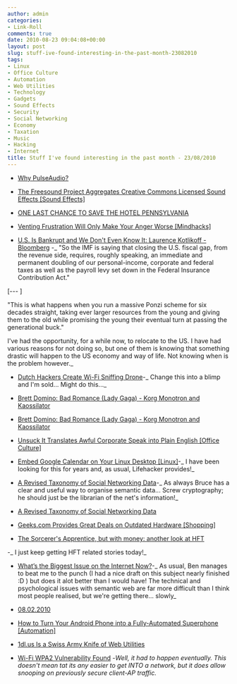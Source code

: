 ```yaml
---
author: admin
categories:
- Link-Roll
comments: true
date: 2010-08-23 09:04:08+00:00
layout: post
slug: stuff-ive-found-interesting-in-the-past-month-23082010
tags:
- Linux
- Office Culture
- Automation
- Web Utilities
- Technology
- Gadgets
- Sound Effects
- Security
- Social Networking
- Economy
- Taxation
- Music
- Hacking
- Internet
title: Stuff I've found interesting in the past month - 23/08/2010
---
```



  * [Why PulseAudio?](http://www.vidarholen.net/contents/blog/?p=21)


  * [The Freesound Project Aggregates Creative Commons Licensed Sound Effects [Sound Effects]](http://feeds.gawker.com/~r/lifehacker/full/~3/kDeVH4YKbi8/find-creative-commons-licensed-sound-effects-at-the-freesound-project)


  * [ONE LAST CHANCE TO SAVE THE HOTEL PENNSYLVANIA](http://www.2600.com/news/view/article/11999)


  * [Venting Frustration Will Only Make Your Anger Worse [Mindhacks]](http://feeds.gawker.com/~r/lifehacker/full/~3/BYwktRzAPGs/venting-frustration-will-only-make-your-anger-worse)


  * [U.S. Is Bankrupt and We Don't Even Know It: Laurence Kotlikoff - Bloomberg](http://www.bloomberg.com/news/2010-08-11/u-s-is-bankrupt-and-we-don-t-even-know-commentary-by-laurence-kotlikoff.html) -_ "So the IMF is saying that closing the U.S. fiscal gap, from the revenue side, requires, roughly speaking, an immediate and permanent doubling of our personal-income, corporate and federal taxes as well as the payroll levy set down in the Federal Insurance Contribution Act."

[---
]

"This is what happens when you run a massive Ponzi scheme for six decades straight, taking ever larger resources from the young and giving them to the old while promising the young their eventual turn at passing the generational buck."

I've had the opportunity, for a while now, to relocate to the US. I have had various reasons for not doing so, but one of them is knowing that something drastic will happen to the US economy and way of life. Not knowing when is the problem however._
  * [Dutch Hackers Create Wi-Fi Sniffing Drone](http://rss.slashdot.org/~r/Slashdot/slashdot/~3/9IWIfRmd-Uo/story01.htm)-_ Change this into a blimp and I'm sold... Might do this..._
  * [Brett Domino: Bad Romance (Lady Gaga) - Korg Monotron and Kaossilator](http://www.youtube.com/watch?v=NJWj8HjX9ew&feature=autoshare)


  * [Brett Domino: Bad Romance (Lady Gaga) - Korg Monotron and Kaossilator](http://www.youtube.com/watch?v=NJWj8HjX9ew&feature=autoshare)


  * [Unsuck It Translates Awful Corporate Speak into Plain English [Office Culture]](http://feeds.gawker.com/~r/lifehacker/full/~3/4kiNtUUDYEE/unsuck-it-translates-awful-corporate-speak-into-plain-english)


  * [Embed Google Calendar on Your Linux Desktop [Linux]](http://feeds.gawker.com/~r/lifehacker/full/~3/AS6-i8wPaTo/embed-google-calendar-on-your-linux-desktop)-_ I have been looking for this for years and, as usual, Lifehacker provides!_
  * [A Revised Taxonomy of Social Networking Data](http://www.schneier.com/blog/archives/2010/08/a_taxonomy_of_s_1.html)-_ As always Bruce has a clear and useful way to organise semantic data... Screw cryptography; he should just be the librarian of the net's information!_
  * [A Revised Taxonomy of Social Networking Data](http://www.schneier.com/blog/archives/2010/08/a_taxonomy_of_s_1.html)


  * [Geeks.com Provides Great Deals on Outdated Hardware [Shopping]](http://feeds.gawker.com/~r/lifehacker/full/~3/RJz5vg8OEX8/geekscom-gives-great-deals-on-slightly-outdated-hardware)


  * [The Sorcerer's Apprentice, but with money: another look at HFT](http://feeds.arstechnica.com/~r/arstechnica/index/~3/PA5_3tOd_Bo/the-sorcerers-apprentice-but-with-money-another-look-at-hft.ars)

-_ I just keep getting HFT related stories today!_
  * [What’s the Biggest Issue on the Internet Now?](http://unblanked.com/whats-the-biggest-issue-on-the-internet-now/)-_ As usual, Ben manages to beat me to the punch (I had a nice draft on this subject nearly finished :D ) but does it alot better than I would have! The technical and psychological issues with semantic web are far more difficult than I think most people realised, but we're getting there... slowly_
  * [08.02.2010](http://www.explosm.net/comics/2127/)


  * [How to Turn Your Android Phone into a Fully-Automated Superphone [Automation]](http://feeds.gawker.com/~r/lifehacker/full/~3/FNZ5RU2UsQU/how-to-turn-your-android-phone-into-a-fully+automated-superphone)


  * [1dl.us Is a Swiss Army Knife of Web Utilities](http://feeds.gawker.com/~r/lifehacker/full/~3/o0a202FT_9s/1dlus-is-a-swiss-army-knife-of-single+use-web-sites)


  * [Wi-Fi WPA2 Vulnerability Found](http://rss.slashdot.org/~r/Slashdot/slashdot/~3/8c3x6MBdFkg/Wi-Fi-WPA2-Vulnerability-Found) -_Well, it had to happen eventually. This doesn't mean tat its any easier to get INTO a network, but it does allow snooping on previously secure client-AP traffic._
